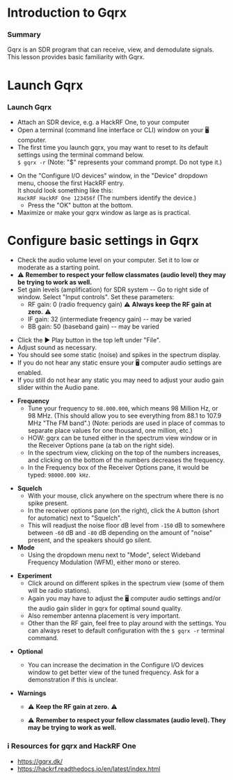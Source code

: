 <!-- pandoc-only % SDR: Receiving -->

# Introduction to Gqrx  <!-- pandoc-exclude-line -->

<!-- pandoc-only ### Purpose -->
### Summary  <!-- pandoc-exclude-line -->

Gqrx is an SDR program that can receive, view, and demodulate signals. This lesson provides basic familiarity with Gqrx.

<!-- pandoc-only ### Outcome -->

<!-- pandoc-only By the end of this lesson, students will be able to: -->  
<!-- pandoc-only - Launch Gqrx -->  
<!-- pandoc-only - Configure basic settings in Gqrx -->  
<!-- pandoc-only - Listen to FM Radio using Gqrx -->

<!-- pandoc-only ### Learning Step Activities -->

<!-- pandoc-only - LSA 1: Launch Gqrx -->  
<!-- pandoc-only - LSA 2: Configure basic settings in Gqrx -->

# <!-- pandoc-only LSA 1: --> Launch Gqrx

### Launch Gqrx

- Attach an SDR device, e.g. a HackRF One, to your computer
- Open a terminal (command line interface or CLI) window on your 🖥️ computer.  
- The first time you launch gqrx, you may want to reset to its default settings using the terminal command below.  
  `$ gqrx -r`  (Note: "$" represents your command prompt.  Do not type it.)

<!-- pandoc-only ### Launch Gqrx -->

- On the "Configure I/O devices" window, in the "Device" dropdown menu, choose the first HackRF entry.  
  It should look something like this:  
  `HackRF HackRF One 123456f` (The numbers identify the device.) 
  <!-- - Change the input rate to `20000000` Hz (20 MHz). -->
  - Press the "OK" button at the bottom.
- Maximize or make your gqrx window as large as is practical.

# <!-- pandoc-only LSA 2: --> Configure basic settings in Gqrx

<!-- pandoc-only ### Configure Gqrx settings -->

- Check the audio volume level on your computer.  Set it to low or moderate as a starting point.
- ⚠️ **Remember to respect your fellow classmates (audio level) they may be trying to work as well.**
- Set gain levels (amplification) for SDR system -- Go to right side of window.  Select "Input controls".  Set these parameters:
  - RF gain:  0 (radio frequency gain)  ⚠️ **Always keep the RF gain at zero.** ⚠️ 
  - IF gain: 32 (intermediate freqency gain)  -- may be varied
  - BB gain: 50 (baseband gain)  -- may be varied

<!-- pandoc-only ### Configure Gqrx settings -->

- Click the ▶️ Play button in the top left under "File".
- Adjust sound as necessary.
- You should see some static (noise) and spikes in the spectrum display.
- If you do not hear any static ensure your 🖥️ computer audio settings are enabled.
- If you still do not hear any static you may need to adjust your audio gain slider within the Audio pane.  

<!-- pandoc-only ### Configure Gqrx settings -->

- **Frequency**  
  - Tune your frequency to `98.000.000`, which means 98 Million Hz, or 98 MHz. (This should allow you to see everything from 88.1 to 107.9 MHz "The FM band".) (Note: periods are used in place of commas to separate place values for one thousand, one million, etc.)
  - HOW: gqrx can be tuned either in the spectrum view window or in the Receiver Options pane (a tab on the right side).
  - In the spectrum view, clicking on the top of the numbers increases, and clicking on the bottom of the numbers decreases the frequency.
  - In the Frequency box of the Receiver Options pane, it would be typed: `98000.000 kHz`.

<!-- pandoc-only ### Configure Gqrx settings -->

- **Squelch**  
  - With your mouse, click anywhere on the spectrum where there is no spike present.
  - In the receiver options pane (on the right), click the <kbd>A</kbd> button (short for automatic) next to "Squelch".
  - This will readjust the noise floor dB level from `-150` dB to somewhere between `-60` dB and `-80` dB depending on the amount of "noise" present, and the speakers should go silent.
- **Mode**
  - Using the dropdown menu next to "Mode", select Wideband Frequency Modulation (WFM), either mono or stereo.

<!-- pandoc-only ### Configure Gqrx settings -->

- **Experiment**
  - Click around on different spikes in the spectrum view (some of them will be radio stations).
  - Again you may have to adjust the 🖥️ computer audio settings and/or the audio gain slider in gqrx for optimal sound quality.
  - Also remember antenna placement is very important.
  - Other than the RF gain, feel free to play around with the settings. You can always reset to default configuration with the `$ gqrx -r` terminal command.

<!-- pandoc-only ### Configure Gqrx settings -->

- **Optional**
  - You can increase the decimation in the Configure I/O devices window to get better view of the tuned frequency. Ask for a demonstration if this is unclear.  

- **Warnings**
  - ⚠️ **Keep the RF gain at zero.** ⚠️  

  - ⚠️ **Remember to respect your fellow classmates (audio level). They may be trying to work as well.**  

### ℹ️ Resources for gqrx and HackRF One <!-- pandoc-exclude-line -->

<!-- pandoc-only ### Summary -->

<!-- pandoc-only In summary, you learned: -->

<!-- pandoc-only - How to launch Gqrx -->  
<!-- pandoc-only - How to configure basic settings in Gqrx -->  
<!-- pandoc-only - How to listen to FM Radio using Gqrx -->

<!-- pandoc-only ### References -->

- https://gqrx.dk/
- https://hackrf.readthedocs.io/en/latest/index.html